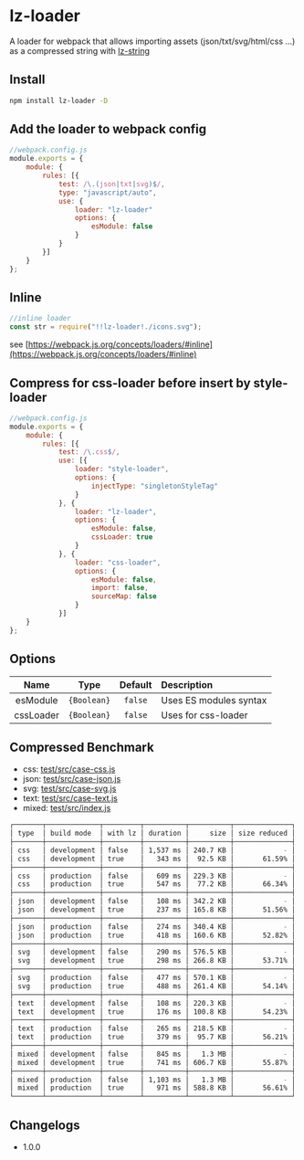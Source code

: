 # lz-loader

A loader for webpack that allows importing assets (json/txt/svg/html/css ...) as a compressed string with [lz-string](https://github.com/pieroxy/lz-string)

## Install
```sh
npm install lz-loader -D
```

## Add the loader to webpack config
```js
//webpack.config.js
module.exports = {
    module: {
        rules: [{
            test: /\.(json|txt|svg)$/,
            type: "javascript/auto",
            use: {
                loader: "lz-loader"
                options: {
                    esModule: false
                }
            }
        }]
    }
};
```

## Inline
```js
//inline loader
const str = require("!!lz-loader!./icons.svg");
```
see [https://webpack.js.org/concepts/loaders/#inline](https://webpack.js.org/concepts/loaders/#inline)

## Compress for css-loader before insert by style-loader
```js
//webpack.config.js
module.exports = {
    module: {
        rules: [{
            test: /\.css$/,
            use: [{
                loader: "style-loader",
                options: {
                    injectType: "singletonStyleTag"
                }
            }, {
                loader: "lz-loader",
                options: {
                    esModule: false,
                    cssLoader: true
                }
            }, {
                loader: "css-loader",
                options: {
                    esModule: false,
                    import: false,
                    sourceMap: false
                }
            }]
    }
};
```

## Options
| Name        |    Type     | Default | Description            |
| :---------: | :---------: | :-----: | :--------------------- |
| esModule    | `{Boolean}` | `false` | Uses ES modules syntax |
| cssLoader   | `{Boolean}` | `false` | Uses for css-loader    |

## Compressed Benchmark
* css: [test/src/case-css.js](test/src/case-css.js)
* json: [test/src/case-json.js](test/src/case-json.js)
* svg: [test/src/case-svg.js](test/src/case-svg.js)
* text: [test/src/case-text.js](test/src/case-text.js)
* mixed: [test/src/index.js](test/src/index.js)
```sh
┌───────┬─────────────┬─────────┬──────────┬──────────┬──────────────┐
│ type  │ build mode  │ with lz │ duration │     size │ size reduced │
├───────┼─────────────┼─────────┼──────────┼──────────┼──────────────┤
│ css   │ development │ false   │ 1,537 ms │ 240.7 KB │            - │
│ css   │ development │ true    │   343 ms │  92.5 KB │       61.59% │
├───────┼─────────────┼─────────┼──────────┼──────────┼──────────────┤
│ css   │ production  │ false   │   609 ms │ 229.3 KB │            - │
│ css   │ production  │ true    │   547 ms │  77.2 KB │       66.34% │
├───────┼─────────────┼─────────┼──────────┼──────────┼──────────────┤
│ json  │ development │ false   │   108 ms │ 342.2 KB │            - │
│ json  │ development │ true    │   237 ms │ 165.8 KB │       51.56% │
├───────┼─────────────┼─────────┼──────────┼──────────┼──────────────┤
│ json  │ production  │ false   │   274 ms │ 340.4 KB │            - │
│ json  │ production  │ true    │   418 ms │ 160.6 KB │       52.82% │
├───────┼─────────────┼─────────┼──────────┼──────────┼──────────────┤
│ svg   │ development │ false   │   290 ms │ 576.5 KB │            - │
│ svg   │ development │ true    │   298 ms │ 266.8 KB │       53.71% │
├───────┼─────────────┼─────────┼──────────┼──────────┼──────────────┤
│ svg   │ production  │ false   │   477 ms │ 570.1 KB │            - │
│ svg   │ production  │ true    │   488 ms │ 261.4 KB │       54.14% │
├───────┼─────────────┼─────────┼──────────┼──────────┼──────────────┤
│ text  │ development │ false   │   108 ms │ 220.3 KB │            - │
│ text  │ development │ true    │   176 ms │ 100.8 KB │       54.23% │
├───────┼─────────────┼─────────┼──────────┼──────────┼──────────────┤
│ text  │ production  │ false   │   265 ms │ 218.5 KB │            - │
│ text  │ production  │ true    │   379 ms │  95.7 KB │       56.21% │
├───────┼─────────────┼─────────┼──────────┼──────────┼──────────────┤
│ mixed │ development │ false   │   845 ms │   1.3 MB │            - │
│ mixed │ development │ true    │   741 ms │ 606.7 KB │       55.87% │
├───────┼─────────────┼─────────┼──────────┼──────────┼──────────────┤
│ mixed │ production  │ false   │ 1,103 ms │   1.3 MB │            - │
│ mixed │ production  │ true    │   971 ms │ 588.8 KB │       56.61% │
└───────┴─────────────┴─────────┴──────────┴──────────┴──────────────┘
```

## Changelogs

* 1.0.0